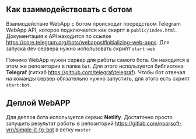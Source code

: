 ## Как взаимодействовать с ботом
Взаимодействие WebApp с ботом происходит посредством Telegram WebApp API, которое подключается как скирпт в
`public/index.html`. Документация к API находится по ссылке https://core.telegram.org/bots/webapps#initializing-web-apps.
Для запуска dev сервера нужно использовать скрипт `start:web` 

Помимо WebApp нужен сервер для работы самого бота. Он находится в этом же репозитории в папке `bot`.
Для этого используется библиотека <b>Telegraf</b> (гитхаб https://github.com/telegraf/telegraf). Чтобы бот
отвечал на команды сервер обязательно нужно запустить, для этого есть скрипт `start:bot`.

## Деплой WebAPP
Для деплоя бота используется сервис <b>Netlify</b>. Достаточно просто запушить результат работы в репозиторий
https://gitlab.com/noorsoft-vrn/simple-it-tg-bot в ветку `master`
